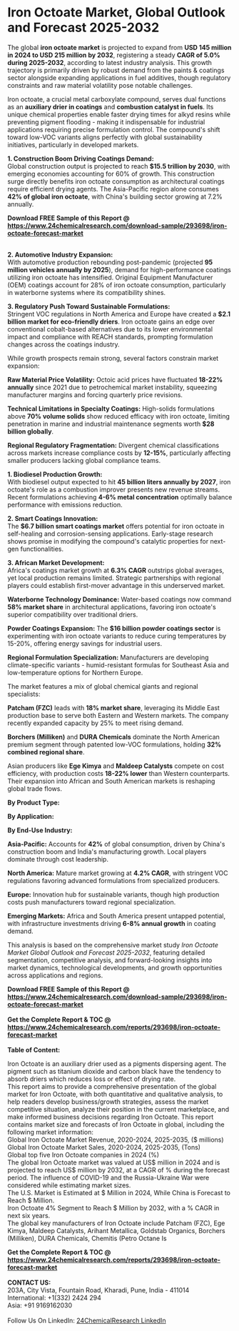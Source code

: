 <h1>Iron Octoate Market, Global Outlook and Forecast 2025-2032</h1><p>The global <strong>iron octoate market</strong> is projected to expand from <strong>USD 145 million in 2024 to USD 215 million by 2032</strong>, registering a steady <strong>CAGR of 5.0% during 2025-2032</strong>, according to latest industry analysis. This growth trajectory is primarily driven by robust demand from the paints &amp; coatings sector alongside expanding applications in fuel additives, though regulatory constraints and raw material volatility pose notable challenges.</p><p>Iron octoate, a crucial metal carboxylate compound, serves dual functions as an <strong>auxiliary drier in coatings</strong> and <strong>combustion catalyst in fuels</strong>. Its unique chemical properties enable faster drying times for alkyd resins while preventing pigment flooding - making it indispensable for industrial applications requiring precise formulation control. The compound's shift toward low-VOC variants aligns perfectly with global sustainability initiatives, particularly in developed markets.</p><p><strong>1. Construction Boom Driving Coatings Demand:</strong><br>
Global construction output is projected to reach <strong>$15.5 trillion by 2030</strong>, with emerging economies accounting for 60% of growth. This construction surge directly benefits iron octoate consumption as architectural coatings require efficient drying agents. The Asia-Pacific region alone consumes <strong>42% of global iron octoate</strong>, with China's building sector growing at 7.2% annually.</p><div><b>Download FREE Sample of this Report @ 
            <a href="https://www.24chemicalresearch.com/download-sample/293698/iron-octoate-forecast-market">
            https://www.24chemicalresearch.com/download-sample/293698/iron-octoate-forecast-market</a></b></div><br><p><strong>2. Automotive Industry Expansion:</strong><br>
With automotive production rebounding post-pandemic (projected <strong>95 million vehicles annually by 2025</strong>), demand for high-performance coatings utilizing iron octoate has intensified. Original Equipment Manufacturer (OEM) coatings account for 28% of iron octoate consumption, particularly in waterborne systems where its compatibility shines.</p><p><strong>3. Regulatory Push Toward Sustainable Formulations:</strong><br>
Stringent VOC regulations in North America and Europe have created a <strong>$2.1 billion market for eco-friendly driers</strong>. Iron octoate gains an edge over conventional cobalt-based alternatives due to its lower environmental impact and compliance with REACH standards, prompting formulation changes across the coatings industry.</p><p>While growth prospects remain strong, several factors constrain market expansion:</p><p><strong>Raw Material Price Volatility:</strong> Octoic acid prices have fluctuated <strong>18-22% annually</strong> since 2021 due to petrochemical market instability, squeezing manufacturer margins and forcing quarterly price revisions.</p><p><strong>Technical Limitations in Specialty Coatings:</strong> High-solids formulations above <strong>70% volume solids</strong> show reduced efficacy with iron octoate, limiting penetration in marine and industrial maintenance segments worth <strong>$28 billion globally</strong>.</p><p><strong>Regional Regulatory Fragmentation:</strong> Divergent chemical classifications across markets increase compliance costs by <strong>12-15%</strong>, particularly affecting smaller producers lacking global compliance teams.</p><p><strong>1. Biodiesel Production Growth:</strong><br>
With biodiesel output expected to hit <strong>45 billion liters annually by 2027</strong>, iron octoate's role as a combustion improver presents new revenue streams. Recent formulations achieving <strong>4-6% metal concentration</strong> optimally balance performance with emissions reduction.</p><p><strong>2. Smart Coatings Innovation:</strong><br>
The <strong>$6.7 billion smart coatings market</strong> offers potential for iron octoate in self-healing and corrosion-sensing applications. Early-stage research shows promise in modifying the compound's catalytic properties for next-gen functionalities.</p><p><strong>3. African Market Development:</strong><br>
Africa's coatings market growth at <strong>6.3% CAGR</strong> outstrips global averages, yet local production remains limited. Strategic partnerships with regional players could establish first-mover advantage in this underserved market.</p><p><strong>Waterborne Technology Dominance:</strong> Water-based coatings now command <strong>58% market share</strong> in architectural applications, favoring iron octoate's superior compatibility over traditional driers.</p><p><strong>Powder Coatings Expansion:</strong> The <strong>$16 billion powder coatings sector</strong> is experimenting with iron octoate variants to reduce curing temperatures by 15-20%, offering energy savings for industrial users.</p><p><strong>Regional Formulation Specialization:</strong> Manufacturers are developing climate-specific variants - humid-resistant formulas for Southeast Asia and low-temperature options for Northern Europe.</p><p>The market features a mix of global chemical giants and regional specialists:</p><p><strong>Patcham (FZC)</strong> leads with <strong>18% market share</strong>, leveraging its Middle East production base to serve both Eastern and Western markets. The company recently expanded capacity by 25% to meet rising demand.</p><p><strong>Borchers (Milliken)</strong> and <strong>DURA Chemicals</strong> dominate the North American premium segment through patented low-VOC formulations, holding <strong>32% combined regional share</strong>.</p><p>Asian producers like <strong>Ege Kimya</strong> and <strong>Maldeep Catalysts</strong> compete on cost efficiency, with production costs <strong>18-22% lower</strong> than Western counterparts. Their expansion into African and South American markets is reshaping global trade flows.</p><p><strong>By Product Type:</strong></p><p><strong>By Application:</strong></p><p><strong>By End-Use Industry:</strong></p><p><strong>Asia-Pacific:</strong> Accounts for <strong>42%</strong> of global consumption, driven by China's construction boom and India's manufacturing growth. Local players dominate through cost leadership.</p><p><strong>North America:</strong> Mature market growing at <strong>4.2% CAGR</strong>, with stringent VOC regulations favoring advanced formulations from specialized producers.</p><p><strong>Europe:</strong> Innovation hub for sustainable variants, though high production costs push manufacturers toward regional specialization.</p><p><strong>Emerging Markets:</strong> Africa and South America present untapped potential, with infrastructure investments driving <strong>6-8% annual growth</strong> in coating demand.</p><p>This analysis is based on the comprehensive market study <em>Iron Octoate Market Global Outlook and Forecast 2025-2032</em>, featuring detailed segmentation, competitive analysis, and forward-looking insights into market dynamics, technological developments, and growth opportunities across applications and regions.</p><div><b>Download FREE Sample of this Report @ 
            <a href="https://www.24chemicalresearch.com/download-sample/293698/iron-octoate-forecast-market">
            https://www.24chemicalresearch.com/download-sample/293698/iron-octoate-forecast-market</a></b></div><br><div><b>Get the Complete Report & TOC @ 
            <a href="https://www.24chemicalresearch.com/reports/293698/iron-octoate-forecast-market">
            https://www.24chemicalresearch.com/reports/293698/iron-octoate-forecast-market</a></b></div><br>
            <b>Table of Content:</b><p>Iron Octoate is an auxiliary drier used as a pigments dispersing agent. The pigment such as titanium dioxide and carbon black have the tendency to absorb driers which reduces loss or effect of drying rate.<br />
This report aims to provide a comprehensive presentation of the global market for Iron Octoate, with both quantitative and qualitative analysis, to help readers develop business/growth strategies, assess the market competitive situation, analyze their position in the current marketplace, and make informed business decisions regarding Iron Octoate. This report contains market size and forecasts of Iron Octoate in global, including the following market information:<br />
Global Iron Octoate Market Revenue, 2020-2024, 2025-2035, ($ millions)<br />
Global Iron Octoate Market Sales, 2020-2024, 2025-2035, (Tons)<br />
Global top five Iron Octoate companies in 2024 (%)<br />
The global Iron Octoate market was valued at US$ million in 2024 and is projected to reach US$ million by 2032, at a CAGR of % during the forecast period. The influence of COVID-19 and the Russia-Ukraine War were considered while estimating market sizes.<br />
The U.S. Market is Estimated at $ Million in 2024, While China is Forecast to Reach $ Million.<br />
Iron Octoate 4% Segment to Reach $ Million by 2032, with a % CAGR in next six years.<br />
The global key manufacturers of Iron Octoate include Patcham (FZC), Ege Kimya, Maldeep Catalysts, Arihant Metallica, Goldstab Organics, Borchers (Milliken), DURA Chemicals, Chemitis (Petro Octane Is</p><div><b>Get the Complete Report & TOC @ 
            <a href="https://www.24chemicalresearch.com/reports/293698/iron-octoate-forecast-market">
            https://www.24chemicalresearch.com/reports/293698/iron-octoate-forecast-market</a></b></div><br><b>CONTACT US:</b><br>
            203A, City Vista, Fountain Road, Kharadi, Pune, India - 411014<br>
            International: +1(332) 2424 294<br>
            Asia: +91 9169162030 <br><br>
            Follow Us On LinkedIn: <a href="https://www.linkedin.com/company/24chemicalresearch/">24ChemicalResearch LinkedIn</a>